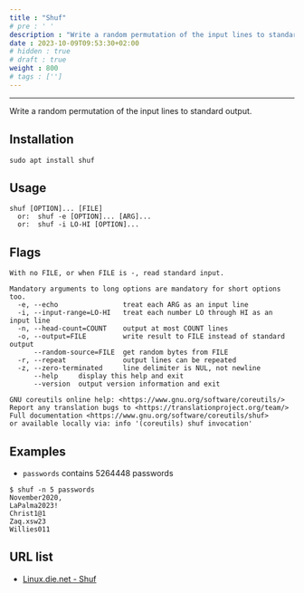 ```yaml
---
title : "Shuf"
# pre : ' '
description : "Write a random permutation of the input lines to standard output."
date : 2023-10-09T09:53:30+02:00
# hidden : true
# draft : true
weight : 800
# tags : ['']
---
```


---

Write a random permutation of the input lines to standard output.

## Installation

```plain
sudo apt install shuf
```

## Usage

```plain
shuf [OPTION]... [FILE]
  or:  shuf -e [OPTION]... [ARG]...
  or:  shuf -i LO-HI [OPTION]...
```

## Flags

```plain
With no FILE, or when FILE is -, read standard input.

Mandatory arguments to long options are mandatory for short options too.
  -e, --echo                treat each ARG as an input line
  -i, --input-range=LO-HI   treat each number LO through HI as an input line
  -n, --head-count=COUNT    output at most COUNT lines
  -o, --output=FILE         write result to FILE instead of standard output
      --random-source=FILE  get random bytes from FILE
  -r, --repeat              output lines can be repeated
  -z, --zero-terminated     line delimiter is NUL, not newline
      --help     display this help and exit
      --version  output version information and exit

GNU coreutils online help: <https://www.gnu.org/software/coreutils/>
Report any translation bugs to <https://translationproject.org/team/>
Full documentation <https://www.gnu.org/software/coreutils/shuf>
or available locally via: info '(coreutils) shuf invocation'
```

## Examples

- `passwords` contains 5264448 passwords

```plain
$ shuf -n 5 passwords 
November2020,
LaPalma2023!
Christ1@1
Zaq.xsw23
Willies011
```

## URL list

- [Linux.die.net - Shuf](https://linux.die.net/man/1/shuf)
